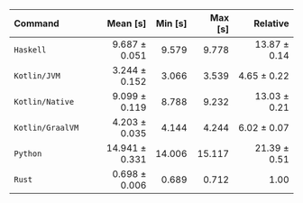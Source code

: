 | Command | Mean [s] | Min [s] | Max [s] | Relative |
|:---|---:|---:|---:|---:|
| `Haskell` | 9.687 ± 0.051 | 9.579 | 9.778 | 13.87 ± 0.14 |
| `Kotlin/JVM` | 3.244 ± 0.152 | 3.066 | 3.539 | 4.65 ± 0.22 |
| `Kotlin/Native` | 9.099 ± 0.119 | 8.788 | 9.232 | 13.03 ± 0.21 |
| `Kotlin/GraalVM` | 4.203 ± 0.035 | 4.144 | 4.244 | 6.02 ± 0.07 |
| `Python` | 14.941 ± 0.331 | 14.006 | 15.117 | 21.39 ± 0.51 |
| `Rust` | 0.698 ± 0.006 | 0.689 | 0.712 | 1.00 |
